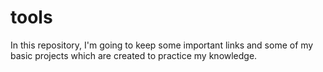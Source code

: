 # tools
In this repository, I'm going to keep some important links and some of my basic projects which are created to practice my knowledge.

